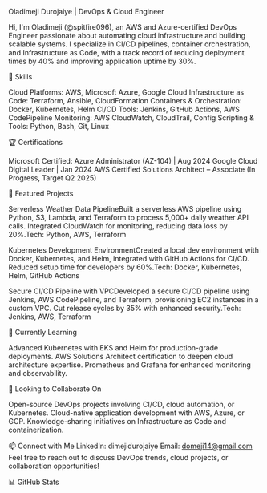 Oladimeji Durojaiye | DevOps & Cloud Engineer

Hi, I'm Oladimeji (@spitfire096), an AWS and Azure-certified DevOps Engineer passionate about automating cloud infrastructure and building scalable systems. I specialize in CI/CD pipelines, container orchestration, and Infrastructure as Code, with a track record of reducing deployment times by 40% and improving application uptime by 30%.

🔧 Skills

Cloud Platforms: AWS, Microsoft Azure, Google Cloud
Infrastructure as Code: Terraform, Ansible, CloudFormation
Containers & Orchestration: Docker, Kubernetes, Helm
CI/CD Tools: Jenkins, GitHub Actions, AWS CodePipeline
Monitoring: AWS CloudWatch, CloudTrail, Config
Scripting & Tools: Python, Bash, Git, Linux

🏆 Certifications

Microsoft Certified: Azure Administrator (AZ-104) | Aug 2024
Google Cloud Digital Leader | Jan 2024
AWS Certified Solutions Architect – Associate (In Progress, Target Q2 2025)

🚀 Featured Projects

Serverless Weather Data PipelineBuilt a serverless AWS pipeline using Python, S3, Lambda, and Terraform to process 5,000+ daily weather API calls. Integrated CloudWatch for monitoring, reducing data loss by 20%.Tech: Python, AWS, Terraform

Kubernetes Development EnvironmentCreated a local dev environment with Docker, Kubernetes, and Helm, integrated with GitHub Actions for CI/CD. Reduced setup time for developers by 60%.Tech: Docker, Kubernetes, Helm, GitHub Actions

Secure CI/CD Pipeline with VPCDeveloped a secure CI/CD pipeline using Jenkins, AWS CodePipeline, and Terraform, provisioning EC2 instances in a custom VPC. Cut release cycles by 35% with enhanced security.Tech: Jenkins, AWS, Terraform


🌱 Currently Learning

Advanced Kubernetes with EKS and Helm for production-grade deployments.
AWS Solutions Architect certification to deepen cloud architecture expertise.
Prometheus and Grafana for enhanced monitoring and observability.

💞️ Looking to Collaborate On

Open-source DevOps projects involving CI/CD, cloud automation, or Kubernetes.
Cloud-native application development with AWS, Azure, or GCP.
Knowledge-sharing initiatives on Infrastructure as Code and containerization.

📫 Connect with Me
LinkedIn: dimejidurojaiye
Email: domeji14@gmail.com
Feel free to reach out to discuss DevOps trends, cloud projects, or collaboration opportunities!

📊 GitHub Stats
